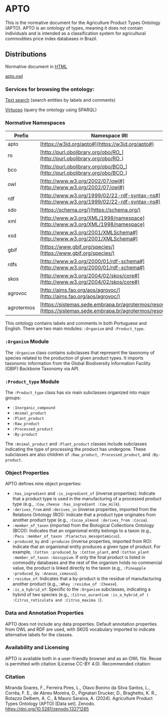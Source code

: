 # APTO

This is the normative document for the Agriculture Product Types Ontology (APTO). APTO is an ontology of types, meaning it does not contain individuals and is intended as a classification system for agricultural commodities price index databases in Brazil.

## Distributions

Normative document in [HTML](https://github.com/AlmesCore/APTO/blob/main/README.md)

[apto.owl](https://w3id.org/apto#)

### Services for browsing the ontology:

[Text search](https://data.pldn.nl/FilipiSoares/APTO/elasticsearch/APTO-Text-search/) (search entities by labels and comments)

[Virtuoso](https://data.pldn.nl/FilipiSoares/APTO/sparql) (query the ontology using SPARQL)



### Normative Namespaces

| Prefix      | Namespace IRI                                             |
|-------------|-----------------------------------------------------------|
| apto          | [https://w3id.org/apto#](https://w3id.org/apto#) |
| ro          | [http://purl.obolibrary.org/obo/RO_](http://purl.obolibrary.org/obo/RO_) |
| bco         | [http://purl.obolibrary.org/obo/BCO_](http://purl.obolibrary.org/obo/BCO_) |
| owl         | [http://www.w3.org/2002/07/owl#](http://www.w3.org/2002/07/owl#) |
| rdf         | [http://www.w3.org/1999/02/22-rdf-syntax-ns#](http://www.w3.org/1999/02/22-rdf-syntax-ns#) |
| sdo         | [https://schema.org/](https://schema.org/) |
| xml         | [http://www.w3.org/XML/1998/namespace](http://www.w3.org/XML/1998/namespace) |
| xsd         | [http://www.w3.org/2001/XMLSchema#](http://www.w3.org/2001/XMLSchema#) |
| gbif        | [https://www.gbif.org/species/](https://www.gbif.org/species/) |
| rdfs        | [http://www.w3.org/2000/01/rdf-schema#](http://www.w3.org/2000/01/rdf-schema#) |
| skos        | [http://www.w3.org/2004/02/skos/core#](http://www.w3.org/2004/02/skos/core#) |
| agrovoc     | [http://aims.fao.org/aos/agrovoc/](http://aims.fao.org/aos/agrovoc/) |
| agrotermos  | [https://sistemas.sede.embrapa.br/agrotermos/resources/](https://sistemas.sede.embrapa.br/agrotermos/resources/) |

This ontology contains labels and comments in both Portuguese and English. There are two main modules: `:Organism` and `:Product_type`.


### `:Organism` Module
The `:Organism` class contains subclasses that represent the taxonomy of species related to the production of given product types. It imports taxonomic information from the Global Biodiversity Information Facility (GBIF) Backbone Taxonomy via API.

### `:Product_type` Module
The `:Product_type` class has six main subclasses organized into major groups:

- `:Inorganic_compound`
- `:Animal_product`
- `:Plant_product`
- `:Raw_product`
- `:Processed_product`
- `:By-product`

The `:Animal_product` and `:Plant_product` classes include subclasses indicating the type of processing the product has undergone. These subclasses are also children of `:Raw_product`, `:Processed_product`, and `:By-product`.

### Object Properties
APTO defines nine object properties:

- `:has_ingredient` and `:is_ingredient_of` (inverse properties): Indicate that a product type is used in the manufacturing of a processed product type (e.g., `:Cow_cheese :has_ingredient :Cow_milk`).
- `:derives_from` and `:derives_in` (inverse properties, imported from the Relations Ontology (RO)): Indicate that a product type originates from another product type (e.g., `:Cocoa_almond :derives_from :Cocoa`).
- `:member_of_taxon` (imported from the Biological Collections Ontology (BCO)): Indicates that an organismal entity belongs to a taxon (e.g., `:Pacu :member_of_taxon :Piaractus_mesopotamicus`).
- `:produced_by` and `:produces` (inverse properties, imported from RO): Indicate that an organismal entity produces a given type of product. For example, `:Cotton :produced_by :Cotton_plant`, and `:Cotton_plant :member_of_taxon :Gossypium`. If only the final product is listed in commodity databases and the rest of the organism holds no commercial value, the product is linked directly to the taxon (e.g., `:Pineapple :produced_by :Ananas_comosus`).
- `:residue_of`: Indicates that a by-product is the residue of manufacturing another product (e.g., `:Whey :residue_of :Cheese`).
- `:is_a_hybrid_of`: Specific to the `:Organism` subclasses, indicating a hybrid of two species (e.g., `:Citrus_aurantium :is_a_hybrid_of ( :Citrus_reticulata and :Citrus_maxima )`).

### Data and Annotation Properties
APTO does not include any data properties. Default annotation properties from OWL and RDF are used, with SKOS vocabulary imported to indicate alternative labels for the classes.

### Availability and Licensing
APTO is available both in a user-friendly browser and as an OWL file. Reuse is permitted with citation (License CC-BY 4.0). Recommended citation:

### Citation

Miranda Soares, F., Ferreira Pires, L., Olavo Bonino da Silva Santos, L., Corrêa, F. E., de Abreu Moreira, D., Pignatari Drucker, D., Braghetto, K. R., Botazzo Delbem, A. C., & Mauro Saraiva, A. (2024). Agriculture Product Types Ontology (APTO) [Data set]. Zenodo. https://doi.org/10.5281/zenodo.13271285
